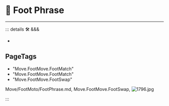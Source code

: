 
# 🔷 <move>Foot Phrase</move>

---

<!-- =================================================== -->
<!-- =================================================== -->
<!-- =================================================== -->
<!-- =================================================== -->
<!-- =================================================== -->
::: details 🛠 <dev>&&&</dev>

-

<h2>PageTags</h2>

- "Move.FootMove.FootMatch"
- "Move.FootMove.FootMatch"
- "Move.FootMove.FootSwap"

Move/FootMoto/FootPhrase.md, <dev>Move.FootMove.FootSwap</dev>, ![1796.jpg](/PaperPhoto/1796.jpg)

:::
